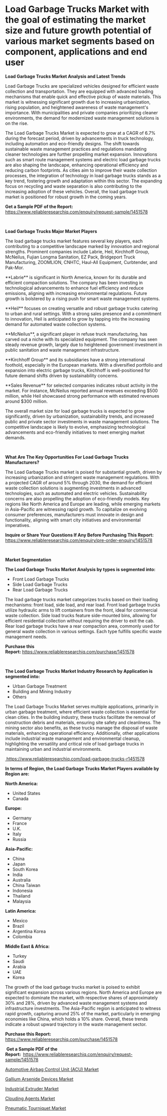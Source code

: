 <p><h1>Load Garbage Trucks Market with the goal of estimating the market size and future growth potential of various market segments based on component, applications and end user</h1></p><p><strong>Load Garbage Trucks Market Analysis and Latest Trends</strong></p>
<p><p>Load Garbage Trucks are specialized vehicles designed for efficient waste collection and transportation. They are equipped with advanced loading mechanisms that enable quick and effective pickup of waste materials. This market is witnessing significant growth due to increasing urbanization, rising population, and heightened awareness of waste management's importance. With municipalities and private companies prioritizing cleaner environments, the demand for modernized waste management solutions is on the rise.</p><p>The Load Garbage Trucks Market is expected to grow at a CAGR of 6.7% during the forecast period, driven by advancements in truck technology, including automation and eco-friendly designs. The shift towards sustainable waste management practices and regulations mandating cleaner technologies are further propelling market expansion. Innovations such as smart route management systems and electric load garbage trucks are also shaping the landscape, enhancing operational efficiency and reducing carbon footprints. As cities aim to improve their waste collection processes, the integration of technology in load garbage trucks stands as a key trend, fostering growth and adaptation within this sector. The expanding focus on recycling and waste separation is also contributing to the increasing adoption of these vehicles. Overall, the load garbage truck market is positioned for robust growth in the coming years.</p></p>
<p><strong>Get a Sample PDF of the Report:&nbsp;</strong> <a href="https://www.reliableresearchiq.com/enquiry/request-sample/1451578?utm_campaign=1123&utm_medium=2&utm_source=Github&utm_content=ia&utm_term=03112024&utm_id=load-garbage-trucks">https://www.reliableresearchiq.com/enquiry/request-sample/1451578</a></p>
<p>&nbsp;</p>
<p><strong>Load Garbage Trucks Major Market Players</strong></p>
<p><p>The load garbage trucks market features several key players, each contributing to a competitive landscape marked by innovation and regional strengths. Prominent companies include Labrie, Heil, Kirchhoff Group, McNeilus, Fujian Longma Sanitation, EZ Pack, Bridgeport Truck Manufacturing, ZOOMLION, CNHTC, Haul-All Equipment, Curbtender, and Pak-Mor.</p><p>**Labrie** is significant in North America, known for its durable and efficient compaction solutions. The company has been investing in technological advancements to enhance fuel efficiency and reduce emissions, aligning with increasing environmental regulations. Future growth is bolstered by a rising push for smart waste management systems.</p><p>**Heil** focuses on creating versatile and robust garbage trucks catering to urban and rural settings. With a strong sales presence and a commitment to innovation, Heil is anticipated to grow by tapping into the increasing demand for automated waste collection systems.</p><p>**McNeilus**, a significant player in refuse truck manufacturing, has carved out a niche with its specialized equipment. The company has seen steady revenue growth, largely due to heightened government investment in public sanitation and waste management infrastructure.</p><p>**Kirchhoff Group** and its subsidiaries have a strong international foothold, especially in the European markets. With a diversified portfolio and expansion into electric garbage trucks, Kirchhoff is well-positioned for future demand shifts driven by sustainability concerns.</p><p>**Sales Revenue** for selected companies indicates robust activity in the market. For instance, McNeilus reported annual revenues exceeding $500 million, while Heil showcased strong performance with estimated revenues around $300 million. </p><p>The overall market size for load garbage trucks is expected to grow significantly, driven by urbanization, sustainability trends, and increased public and private sector investments in waste management solutions. The competitive landscape is likely to evolve, emphasizing technological advancements and eco-friendly initiatives to meet emerging market demands.</p></p>
<p>&nbsp;</p>
<p><strong>What Are The Key Opportunities For Load Garbage Trucks Manufacturers?</strong></p>
<p><p>The Load Garbage Trucks market is poised for substantial growth, driven by increasing urbanization and stringent waste management regulations. With a projected CAGR of around 5% through 2030, the demand for efficient waste collection solutions is augmenting investments in advanced technologies, such as automated and electric vehicles. Sustainability concerns are also propelling the adoption of eco-friendly models. Key regions like North America and Europe are leading, while emerging markets in Asia-Pacific are witnessing rapid growth. To capitalize on evolving consumer preferences, manufacturers must innovate in design and functionality, aligning with smart city initiatives and environmental imperatives.</p></p>
<p><strong>Inquire or Share Your Questions If Any Before Purchasing This Report:</strong> <a href="https://www.reliableresearchiq.com/enquiry/pre-order-enquiry/1451578?utm_campaign=1123&utm_medium=2&utm_source=Github&utm_content=ia&utm_term=03112024&utm_id=load-garbage-trucks">https://www.reliableresearchiq.com/enquiry/pre-order-enquiry/1451578</a></p>
<p>&nbsp;</p>
<p><strong>Market Segmentation</strong></p>
<p><strong>The Load Garbage Trucks Market Analysis by types is segmented into:</strong></p>
<p><ul><li>Front Load Garbage Trucks</li><li>Side Load Garbage Trucks</li><li>Rear Load Garbage Trucks</li></ul></p>
<p><p>The load garbage trucks market categorizes trucks based on their loading mechanisms: front load, side load, and rear load. Front load garbage trucks utilize hydraulic arms to lift containers from the front, ideal for commercial waste collection. Side load trucks feature side-mounted bins, allowing for efficient residential collection without requiring the driver to exit the cab. Rear load garbage trucks have a rear compaction area, commonly used for general waste collection in various settings. Each type fulfills specific waste management needs.</p></p>
<p><strong>Purchase this Report:&nbsp;</strong><a href="https://www.reliableresearchiq.com/purchase/1451578?utm_campaign=1123&utm_medium=2&utm_source=Github&utm_content=ia&utm_term=03112024&utm_id=load-garbage-trucks">https://www.reliableresearchiq.com/purchase/1451578</a></p>
<p>&nbsp;</p>
<p><strong>The Load Garbage Trucks Market Industry Research by Application is segmented into:</strong></p>
<p><ul><li>Urban Garbage Treatment</li><li>Building and Mining Industry</li><li>Others</li></ul></p>
<p><p>The Load Garbage Trucks Market serves multiple applications, primarily in urban garbage treatment, where efficient waste collection is essential for clean cities. In the building industry, these trucks facilitate the removal of construction debris and materials, ensuring site safety and cleanliness. The mining sector also benefits, as these trucks manage the disposal of waste materials, enhancing operational efficiency. Additionally, other applications include industrial waste management and environmental cleanup, highlighting the versatility and critical role of load garbage trucks in maintaining urban and industrial environments.</p></p>
<p><a href="https://www.reliableresearchiq.com/load-garbage-trucks-r1451578?utm_campaign=1123&utm_medium=2&utm_source=Github&utm_content=ia&utm_term=03112024&utm_id=load-garbage-trucks">&nbsp;https://www.reliableresearchiq.com/load-garbage-trucks-r1451578</a></p>
<p><strong>In terms of Region, the Load Garbage Trucks Market Players available by Region are:</strong></p>
<p>
    <p> <strong> North America: </strong>
        <ul>
            <li>United States</li>
            <li>Canada</li>
        </ul>
        </p> 
    <p> <strong> Europe: </strong>
        <ul>
            <li>Germany</li>
            <li>France</li>
            <li>U.K.</li>
            <li>Italy</li>
            <li>Russia</li>
        </ul>
        </p> 
    <p> <strong> Asia-Pacific: </strong>
        <ul>
            <li>China</li>
            <li>Japan</li>
            <li>South Korea</li>
            <li>India</li>
            <li>Australia</li>
            <li>China Taiwan</li>
            <li>Indonesia</li>
            <li>Thailand</li>
            <li>Malaysia</li>
        </ul>
        </p> 
    <p> <strong> Latin America: </strong>
        <ul>
            <li>Mexico</li>
            <li>Brazil</li>
            <li>Argentina Korea</li>
            <li>Colombia</li>
        </ul>
        </p> 
    <p> <strong> Middle East & Africa: </strong>
        <ul>
            <li>Turkey</li>
            <li>Saudi</li>
            <li>Arabia</li>
            <li>UAE</li>
            <li>Korea</li>
        </ul>
    </p>
    </p>
<p><p>The growth of the load garbage trucks market is poised to exhibit significant expansion across various regions. North America and Europe are expected to dominate the market, with respective shares of approximately 30% and 28%, driven by advanced waste management systems and infrastructure investments. The Asia-Pacific region is anticipated to witness rapid growth, capturing around 25% of the market, particularly in emerging economies like China, which holds a 10% share. Overall, these trends indicate a robust upward trajectory in the waste management sector.</p></p>
<p><strong>Purchase this Report: </strong><a href="https://www.reliableresearchiq.com/purchase/1451578?utm_campaign=1123&utm_medium=2&utm_source=Github&utm_content=ia&utm_term=03112024&utm_id=load-garbage-trucks">https://www.reliableresearchiq.com/purchase/1451578</a></p>
<p>&nbsp;<strong>Get a Sample PDF of the Report:&nbsp;&nbsp;</strong><a href="https://www.reliableresearchiq.com/enquiry/request-sample/1451578?utm_campaign=1123&utm_medium=2&utm_source=Github&utm_content=ia&utm_term=03112024&utm_id=load-garbage-trucks">https://www.reliableresearchiq.com/enquiry/request-sample/1451578</a></p>
<p><strong></strong></p>
<p><p><a href="https://github.com/eleanore16mal/Market-Research-Report-List-1/blob/main/automotive-airbag-control-unit-acu-market.md?utm_campaign=1123&utm_medium=2&utm_source=Github&utm_content=ia&utm_term=03112024&utm_id=load-garbage-trucks">Automotive Airbag Control Unit (ACU) Market</a></p><p><a href="https://medium.com/@priss1h/gallium-arsenide-devices-market-efficiency-meets-innovation-the-dynamic-landscape-of-gallium-6181c4ba584f?utm_campaign=1123&utm_medium=2&utm_source=Github&utm_content=ia&utm_term=03112024&utm_id=load-garbage-trucks">Gallium Arsenide Devices Market</a></p><p><a href="https://www.linkedin.com/pulse/industrial-extruder-market-analysis-report-global-insights-0whef?utm_campaign=1123&utm_medium=2&utm_source=Github&utm_content=ia&utm_term=03112024&utm_id=load-garbage-trucks">Industrial Extruder Market</a></p><p><a href="https://medium.com/@symvarepaci/clouding-agents-market-pulse-6-1-expansion-blueprint-2024-2031-e6c8ebc0a882?utm_campaign=1123&utm_medium=2&utm_source=Github&utm_content=ia&utm_term=03112024&utm_id=load-garbage-trucks">Clouding Agents Market</a></p><p><a href="https://issuu.com/reportprime-2/docs/pneumatic-tourniquet-market-size-20_7be06062af7bb3?utm_campaign=1123&utm_medium=2&utm_source=Github&utm_content=ia&utm_term=03112024&utm_id=load-garbage-trucks">Pneumatic Tourniquet Market</a></p></p>